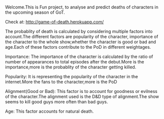 Welcome.This is Fun project, to analyse and predict deaths of characters in the upcoming season of GoT. 

Check at: http://game-of-death.herokuapp.com/

The probablity of death is calculated by considering multiple factors into account.The different factors are popularity of the character, importance of the character to the whole show,whether the character is good or bad and age.Each of these factors contribute to the PoD in different weightages.

Importance:
The importance of the character is calculated by the ratio of number of appearances to total episodes after the debut.More is the importance,more is the probablity of the character getting killed.

Popularity:
It is representing the popularity of the character in the internet.More the fans to the character,more is the PoD

Alignment(Good or Bad):
This factor is to account for goodness or evilness of the character.The alignment used is the D&D type of alignment.The show seems to kill good guys more often than bad guys.

Age:
This factor accounts for natural death. 
